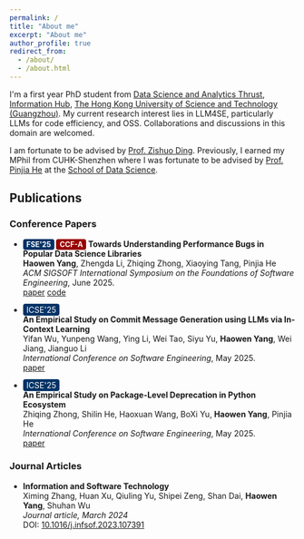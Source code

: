 ```yaml
---
permalink: /
title: "About me"
excerpt: "About me"
author_profile: true
redirect_from: 
  - /about/
  - /about.html
---
```


I'm a first year PhD student from [Data Science and Analytics Thrust](https://dsa.hkust-gz.edu.cn/), [Information Hub](https://www.hkust-gz.edu.cn/academics/hubs-and-thrust-areas/information-hub/), [The Hong Kong University of Science and Technology (Guangzhou)](https://www.hkust-gz.edu.cn/).
My current research interest lies in LLM4SE, particularly LLMs for code efficiency, and OSS. 
Collaborations and discussions in this domain are welcomed.

I am fortunate to be advised by [Prof. Zishuo Ding](https://personal.hkust-gz.edu.cn/ding/). 
Previously, I earned my MPhil from CUHK-Shenzhen where I was fortunate to be advised by [Prof. Pinjia He](https://pinjiahe.github.io/) at the [School of Data Science](https://cs.pku.edu.cn/).





## Publications


### Conference Papers

- **<span style="background-color:#003366; color:white; padding:2px 6px; border-radius:4px; font-size:0.9em;">FSE'25</span> <span style="background-color:#990000; color:white; padding:2px 6px; border-radius:4px; font-size:0.9em;">CCF-A</span> Towards Understanding Performance Bugs in Popular Data Science Libraries**  
  **Haowen Yang**, Zhengda Li, Zhiqing Zhong, Xiaoying Tang, Pinjia He  
  *ACM SIGSOFT International Symposium on the Foundations of Software Engineering*, June 2025.  
  [paper](#) [code](#)

- <span style="background-color:#003366; color:white; padding:2px 6px; border-radius:4px;">ICSE'25</span>  
  **An Empirical Study on Commit Message Generation using LLMs via In-Context Learning**  
  Yifan Wu, Yunpeng Wang, Ying Li, Wei Tao, Siyu Yu, **Haowen Yang**, Wei Jiang, Jianguo Li  
  *International Conference on Software Engineering*, May 2025.  
  [paper](https://arxiv.org/abs/2502.18904)

- <span style="background-color:#003366; color:white; padding:2px 6px; border-radius:4px;">ICSE'25</span>  
  **An Empirical Study on Package-Level Deprecation in Python Ecosystem**  
  Zhiqing Zhong, Shilin He, Haoxuan Wang, BoXi Yu, **Haowen Yang**, Pinjia He  
  *International Conference on Software Engineering*, May 2025.  
  [paper](https://arxiv.org/abs/2408.10327)

### Journal Articles

- **Information and Software Technology**  
  Ximing Zhang, Huan Xu, Qiuling Yu, Shipei Zeng, Shan Dai, **Haowen Yang**, Shuhan Wu  
  *Journal article, March 2024*  
  DOI: [10.1016/j.infsof.2023.107391](https://doi.org/10.1016/j.infsof.2023.107391)

